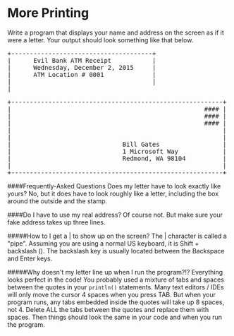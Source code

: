 # More Printing

Write a program that displays your name and address on the screen as if it were a letter. Your output should look something like that below.

<pre>
+--------------------------------------+
|      Evil Bank ATM Receipt           |
|      Wednesday, December 2, 2015     |
|      ATM Location # 0001             |
|                                      |
|
</pre>



<pre>+---------------------------------------------------------+
|                                                    #### |
|                                                    #### |
|                                                    #### |
|                                                         |
|                                                         |
|                              Bill Gates                 |
|                              1 Microsoft Way            |
|                              Redmond, WA 98104          |
|                                                         |
+---------------------------------------------------------+</pre>

####Frequently-Asked Questions
Does my letter have to look exactly like yours?
No, but it does have to look roughly like a letter, including the box around the outside and the stamp.

####Do I have to use my real address?
Of course not. But make sure your fake address takes up three lines.

#####How to I get a | to show up on the screen?
The | character is called a "pipe". Assuming you are using a normal US keyboard, it is Shift + backslash (\). The backslash key is usually located between the Backspace and Enter keys.

#####Why doesn't my letter line up when I run the program?!? Everything looks perfect in the code!
You probably used a mixture of tabs and spaces between the quotes in your ```println()``` statements. Many text editors / IDEs will only move the cursor 4 spaces when you press TAB. But when your program runs, any tabs embedded inside the quotes will take up 8 spaces, not 4. Delete ALL the tabs between the quotes and replace them with spaces. Then things should look the same in your code and when you run the program.
